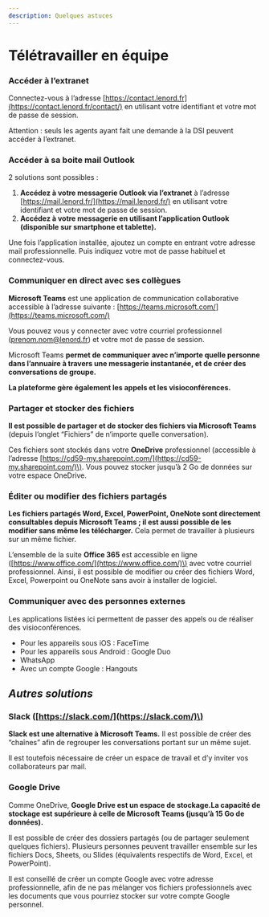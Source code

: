 ```yaml
---
description: Quelques astuces
---
```


# Télétravailler en équipe



### Accéder à l’extranet

Connectez-vous à l’adresse [https://contact.lenord.fr](https://contact.lenord.fr/contact/) en utilisant votre identifiant et votre mot de passe de session.

Attention : seuls les agents ayant fait une demande à la DSI peuvent accéder à l’extranet.

### Accéder à sa boite mail Outlook

2 solutions sont possibles :

1. **Accédez à votre messagerie Outlook via l’extranet** à l’adresse [https://mail.lenord.fr/](https://mail.lenord.fr/) en utilisant votre identifiant et votre mot de passe de session.
2. **Accédez à votre messagerie en utilisant l’application Outlook \(disponible sur smartphone et tablette\).**

Une fois l’application installée, ajoutez un compte en entrant votre adresse mail professionnelle. Puis indiquez votre mot de passe habituel et connectez-vous.

### Communiquer en direct avec ses collègues

**Microsoft Teams** est une application de communication collaborative accessible à l’adresse suivante : [https://teams.microsoft.com/](https://teams.microsoft.com/)

Vous pouvez vous y connecter avec votre courriel professionnel \(prenom.nom@lenord.fr\) et votre mot de passe de session.

Microsoft Teams **permet de communiquer avec n’importe quelle personne dans l’annuaire à travers une messagerie instantanée, et de créer des conversations de groupe.**

**La plateforme gère également les appels et les visioconférences.**

### Partager et stocker des fichiers

**Il est possible de partager et de stocker des fichiers via Microsoft Teams** \(depuis l’onglet “Fichiers” de n’importe quelle conversation\).

Ces fichiers sont stockés dans votre **OneDrive** professionnel \(accessible à l’adresse [https://cd59-my.sharepoint.com/](https://cd59-my.sharepoint.com/)\). Vous pouvez stocker jusqu’à 2 Go de données sur votre espace OneDrive.

### Éditer ou modifier des fichiers partagés

**Les fichiers partagés Word, Excel, PowerPoint, OneNote sont directement consultables depuis Microsoft Teams ; il est aussi possible de les modifier sans même les télécharger.** Cela permet de travailler à plusieurs sur un même fichier.

L’ensemble de la suite **Office 365** est accessible en ligne \([https://www.office.com/](https://www.office.com/)\) avec votre courriel professionnel. Ainsi, il est possible de modifier ou créer des fichiers Word, Excel, Powerpoint ou OneNote sans avoir à installer de logiciel.

###  Communiquer avec des personnes externes

Les applications listées ici permettent de passer des appels ou de réaliser des visioconférences.

* Pour les appareils sous iOS : FaceTime
* Pour les appareils sous Android : Google Duo
* WhatsApp
* Avec un compte Google : Hangouts

## _Autres solutions_

### Slack \([https://slack.com/](https://slack.com/)\)

**Slack est une alternative à Microsoft Teams.** Il est possible de créer des “chaînes” afin de regrouper les conversations portant sur un même sujet.

Il est toutefois nécessaire de créer un espace de travail et d’y inviter vos collaborateurs par mail.

### Google Drive

Comme OneDrive, **Google Drive est un espace de stockage.La capacité de stockage est supérieure à celle de Microsoft Teams \(jusqu’à 15 Go de données\).**

Il est possible de créer des dossiers partagés \(ou de partager seulement quelques fichiers\). Plusieurs personnes peuvent travailler ensemble sur les fichiers Docs, Sheets, ou Slides \(équivalents respectifs de Word, Excel, et PowerPoint\).

Il est conseillé de créer un compte Google avec votre adresse professionnelle, afin de ne pas mélanger vos fichiers professionnels avec les documents que vous pourriez stocker sur votre compte Google personnel.

